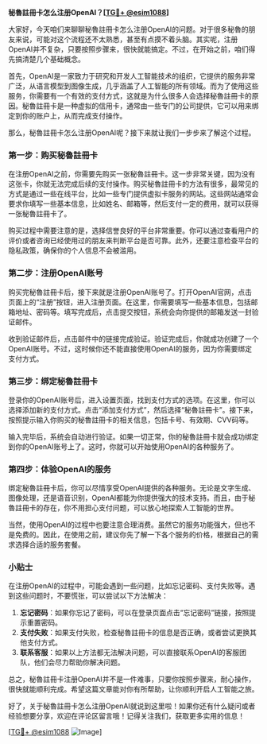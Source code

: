 **秘魯註冊卡怎么注册OpenAI？[[TG💪+ @esim1088](https://t.me/s/esim1088)]**

大家好，今天咱们来聊聊秘魯註冊卡怎么注册OpenAI的问题。对于很多秘魯的朋友来说，可能对这个流程还不太熟悉，甚至有点摸不着头脑。其实呢，注册OpenAI并不复杂，只要按照步骤来，很快就能搞定。不过，在开始之前，咱们得先搞清楚几个基础概念。

首先，OpenAI是一家致力于研究和开发人工智能技术的组织，它提供的服务非常广泛，从语言模型到图像生成，几乎涵盖了人工智能的所有领域。而为了使用这些服务，你需要有一个有效的支付方式，这就是为什么很多人会选择秘魯註冊卡的原因。秘魯註冊卡是一种虚拟的信用卡，通常由一些专门的公司提供，它可以用来绑定到你的账户上，从而完成支付操作。

那么，秘魯註冊卡怎么注册OpenAI呢？接下来就让我们一步步来了解这个过程。

### 第一步：购买秘魯註冊卡

在注册OpenAI之前，你需要先购买一张秘魯註冊卡。这一步非常关键，因为没有这张卡，你就无法完成后续的支付操作。购买秘魯註冊卡的方法有很多，最常见的方式是通过一些在线平台，比如一些专门提供虚拟卡服务的网站。这些网站通常会要求你填写一些基本信息，比如姓名、邮箱等，然后支付一定的费用，就可以获得一张秘魯註冊卡了。

购买过程中需要注意的是，选择信誉良好的平台非常重要。你可以通过查看用户的评价或者咨询已经使用过的朋友来判断平台是否可靠。此外，还要注意检查平台的隐私政策，确保你的个人信息不会被滥用。

### 第二步：注册OpenAI账号

购买完秘魯註冊卡后，接下来就是注册OpenAI账号了。打开OpenAI官网，点击页面上的“注册”按钮，进入注册页面。在这里，你需要填写一些基本信息，包括邮箱地址、密码等。填写完成后，点击提交按钮，系统会向你提供的邮箱发送一封验证邮件。

收到验证邮件后，点击邮件中的链接完成验证。验证完成后，你就成功创建了一个OpenAI账号。不过，这时候你还不能直接使用OpenAI的服务，因为你需要绑定支付方式。

### 第三步：绑定秘魯註冊卡

登录你的OpenAI账号后，进入设置页面，找到支付方式的选项。在这里，你可以选择添加新的支付方式。点击“添加支付方式”，然后选择“秘魯註冊卡”。接下来，按照提示输入你购买的秘魯註冊卡的相关信息，包括卡号、有效期、CVV码等。

输入完毕后，系统会自动进行验证。如果一切正常，你的秘魯註冊卡就会成功绑定到你的OpenAI账号上了。这时，你就可以开始使用OpenAI的各种服务了。

### 第四步：体验OpenAI的服务

绑定秘魯註冊卡后，你可以尽情享受OpenAI提供的各种服务。无论是文字生成、图像处理，还是语音识别，OpenAI都能为你提供强大的技术支持。而且，由于秘魯註冊卡的存在，你不用担心支付问题，可以放心地探索人工智能的世界。

当然，使用OpenAI的过程中也要注意合理消费。虽然它的服务功能强大，但也不是免费的。因此，在使用之前，建议你先了解一下各个服务的价格，根据自己的需求选择合适的服务套餐。

### 小贴士

在注册OpenAI的过程中，可能会遇到一些问题，比如忘记密码、支付失败等。遇到这些问题时，不要慌张，可以尝试以下方法解决：

1. **忘记密码**：如果你忘记了密码，可以在登录页面点击“忘记密码”链接，按照提示重置密码。
2. **支付失败**：如果支付失败，检查秘魯註冊卡的信息是否正确，或者尝试更换其他支付方式。
3. **联系客服**：如果以上方法都无法解决问题，可以直接联系OpenAI的客服团队，他们会尽力帮助你解决问题。

总之，秘魯註冊卡注册OpenAI并不是一件难事，只要你按照步骤来，耐心操作，很快就能顺利完成。希望这篇文章能对你有所帮助，让你顺利开启人工智能之旅。

好了，关于秘魯註冊卡怎么注册OpenAI就说到这里啦！如果你还有什么疑问或者经验想要分享，欢迎在评论区留言哦！记得关注我们，获取更多实用的信息！

[[TG💪+ @esim1088](https://t.me/s/esim1088) ![Image](https://i.postimg.cc/4NQfJmqS/Snipaste-2025-05-13-00-14-12.png)]